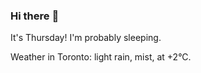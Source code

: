 ### Hi there :wave:

It's Thursday! I'm probably sleeping.

Weather in Toronto: light rain, mist, at +2°C.
